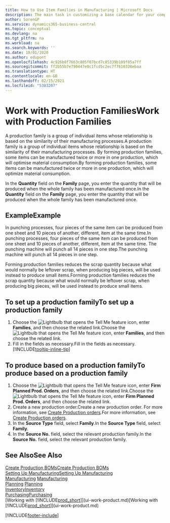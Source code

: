 ```yaml
---
title: How to Use Item Families in Manufacturing | Microsoft Docs
description: The main task in customizing a base calendar for your company, or one of its business partners, is to enter any changes to working and nonworking day status.
author: SorenGP
ms.service: dynamics365-business-central
ms.topic: conceptual
ms.devlang: na
ms.tgt_pltfrm: na
ms.workload: na
ms.search.keywords: ''
ms.date: 10/01/2020
ms.author: edupont
ms.openlocfilehash: 4c926b8f7663c805f07bcd7c85339b109f85a7ff
ms.sourcegitcommit: ff2b55b7e790447e0c1fcd5c2ec7f7610338ebaa
ms.translationtype: HT
ms.contentlocale: en-GB
ms.lasthandoff: 02/15/2021
ms.locfileid: "5383207"
---
```

# <a name="work-with-production-families"></a><span data-ttu-id="c42e0-103">Work with Production Families</span><span class="sxs-lookup"><span data-stu-id="c42e0-103">Work with Production Families</span></span>
<span data-ttu-id="c42e0-104">A production family is a group of individual items whose relationship is based on the similarity of their manufacturing processes.</span><span class="sxs-lookup"><span data-stu-id="c42e0-104">A production family is a group of individual items whose relationship is based on the similarity of their manufacturing processes.</span></span> <span data-ttu-id="c42e0-105">By forming production families, some items can be manufactured twice or more in one production, which will optimise material consumption.</span><span class="sxs-lookup"><span data-stu-id="c42e0-105">By forming production families, some items can be manufactured twice or more in one production, which will optimize material consumption.</span></span>

<span data-ttu-id="c42e0-106">In the **Quantity** field on the **Family** page, you enter the quantity that will be produced when the whole family has been manufactured once.</span><span class="sxs-lookup"><span data-stu-id="c42e0-106">In the **Quantity** field on the **Family** page, you enter the quantity that will be produced when the whole family has been manufactured once.</span></span>

## <a name="example"></a><span data-ttu-id="c42e0-107">Example</span><span class="sxs-lookup"><span data-stu-id="c42e0-107">Example</span></span>
<span data-ttu-id="c42e0-108">In punching processes, four pieces of the same item can be produced from one sheet and 10 pieces of another, different, item at the same time.</span><span class="sxs-lookup"><span data-stu-id="c42e0-108">In punching processes, four pieces of the same item can be produced from one sheet and 10 pieces of another, different, item at the same time.</span></span> <span data-ttu-id="c42e0-109">The punching machine will punch all 14 pieces in one step.</span><span class="sxs-lookup"><span data-stu-id="c42e0-109">The punching machine will punch all 14 pieces in one step.</span></span>

<span data-ttu-id="c42e0-110">Forming production families reduces the scrap quantity because what would normally be leftover scrap, when producing big pieces, will be used instead to produce small items.</span><span class="sxs-lookup"><span data-stu-id="c42e0-110">Forming production families reduces the scrap quantity because what would normally be leftover scrap, when producing big pieces, will be used instead to produce small items.</span></span>

## <a name="to-set-up-a-production-family"></a><span data-ttu-id="c42e0-111">To set up a production family</span><span class="sxs-lookup"><span data-stu-id="c42e0-111">To set up a production family</span></span>
1. <span data-ttu-id="c42e0-112">Choose the ![Lightbulb that opens the Tell Me feature](media/ui-search/search_small.png "Tell me what you want to do") icon, enter **Families**, and then choose the related link.</span><span class="sxs-lookup"><span data-stu-id="c42e0-112">Choose the ![Lightbulb that opens the Tell Me feature](media/ui-search/search_small.png "Tell me what you want to do") icon, enter **Families**, and then choose the related link.</span></span>
2. <span data-ttu-id="c42e0-113">Fill in the fields as necessary.</span><span class="sxs-lookup"><span data-stu-id="c42e0-113">Fill in the fields as necessary.</span></span> [!INCLUDE[tooltip-inline-tip](includes/tooltip-inline-tip_md.md)]

## <a name="to-produce-based-on-a-production-family"></a><span data-ttu-id="c42e0-114">To produce based on a production family</span><span class="sxs-lookup"><span data-stu-id="c42e0-114">To produce based on a production family</span></span>
1. <span data-ttu-id="c42e0-115">Choose the ![Lightbulb that opens the Tell Me feature](media/ui-search/search_small.png "Tell me what you want to do") icon, enter **Firm Planned Prod. Orders**, and then choose the related link.</span><span class="sxs-lookup"><span data-stu-id="c42e0-115">Choose the ![Lightbulb that opens the Tell Me feature](media/ui-search/search_small.png "Tell me what you want to do") icon, enter **Firm Planned Prod. Orders**, and then choose the related link.</span></span>
2. <span data-ttu-id="c42e0-116">Create a new production order.</span><span class="sxs-lookup"><span data-stu-id="c42e0-116">Create a new production order.</span></span> <span data-ttu-id="c42e0-117">For more information, see [Create Production orders](production-how-to-create-production-orders.md).</span><span class="sxs-lookup"><span data-stu-id="c42e0-117">For more information, see [Create Production orders](production-how-to-create-production-orders.md).</span></span>
3. <span data-ttu-id="c42e0-118">In the **Source Type** field, select **Family**.</span><span class="sxs-lookup"><span data-stu-id="c42e0-118">In the **Source Type** field, select **Family**.</span></span>  
4. <span data-ttu-id="c42e0-119">In the **Source No.** field, select the relevant production family.</span><span class="sxs-lookup"><span data-stu-id="c42e0-119">In the **Source No.** field, select the relevant production family.</span></span>

## <a name="see-also"></a><span data-ttu-id="c42e0-120">See Also</span><span class="sxs-lookup"><span data-stu-id="c42e0-120">See Also</span></span>
[<span data-ttu-id="c42e0-121">Create Production BOMs</span><span class="sxs-lookup"><span data-stu-id="c42e0-121">Create Production BOMs</span></span>](production-how-to-create-production-boms.md)  
[<span data-ttu-id="c42e0-122">Setting Up Manufacturing</span><span class="sxs-lookup"><span data-stu-id="c42e0-122">Setting Up Manufacturing</span></span>](production-configure-production-processes.md)  
<span data-ttu-id="c42e0-123">[Manufacturing](production-manage-manufacturing.md)  </span><span class="sxs-lookup"><span data-stu-id="c42e0-123">[Manufacturing](production-manage-manufacturing.md)  </span></span>  
<span data-ttu-id="c42e0-124">[Planning](production-planning.md) </span><span class="sxs-lookup"><span data-stu-id="c42e0-124">[Planning](production-planning.md) </span></span>  
[<span data-ttu-id="c42e0-125">Inventory</span><span class="sxs-lookup"><span data-stu-id="c42e0-125">Inventory</span></span>](inventory-manage-inventory.md)  
[<span data-ttu-id="c42e0-126">Purchasing</span><span class="sxs-lookup"><span data-stu-id="c42e0-126">Purchasing</span></span>](purchasing-manage-purchasing.md)  
<span data-ttu-id="c42e0-127">[Working with [!INCLUDE[prod_short](includes/prod_short.md)]](ui-work-product.md)</span><span class="sxs-lookup"><span data-stu-id="c42e0-127">[Working with [!INCLUDE[prod_short](includes/prod_short.md)]](ui-work-product.md)</span></span>


[!INCLUDE[footer-include](includes/footer-banner.md)]